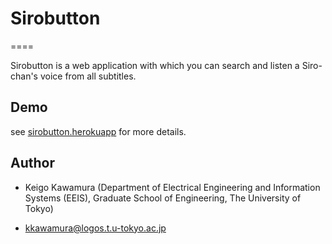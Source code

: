 # Sirobutton
====

Sirobutton is a web application with which you can search and listen a Siro-chan's voice from all subtitles.

## Demo

see [sirobutton.herokuapp](https://sirobutton.herokuapp.com/) for more details.

## Author

- Keigo Kawamura (Department of Electrical Engineering and Information Systems (EEIS), Graduate School of Engineering, The University of Tokyo)

 - kkawamura@logos.t.u-tokyo.ac.jp

